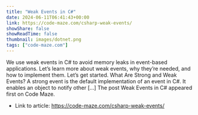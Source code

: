 ```yaml
---
title: "Weak Events in C#"
date: 2024-06-11T06:41:43+00:00
link: https://code-maze.com/csharp-weak-events/
showShare: false
showReadTime: false
thumbnail: images/dotnet.png
tags: ["code-maze.com"]
---
```

We use weak events in C# to avoid memory leaks in event-based applications. Let’s learn more about weak events, why they’re needed, and how to implement them. Let’s get started. What Are Strong and Weak Events? A strong event is the default implementation of an event in C#. It enables an object to notify other […]
The post Weak Events in C# appeared first on Code Maze.

- Link to article: https://code-maze.com/csharp-weak-events/